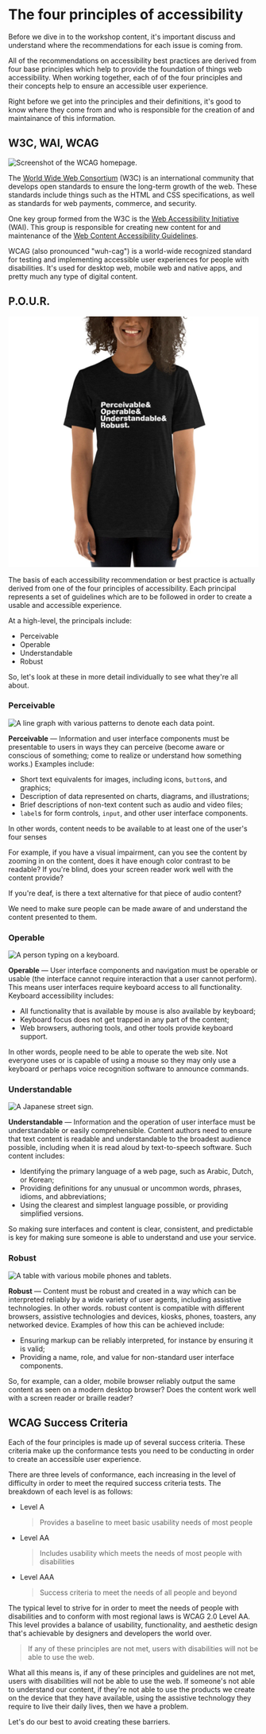 # The four principles of accessibility

Before we dive in to the workshop content, it's important discuss and understand where the recommendations for each issue is coming from.

All of the recommendations on accessibility best practices are derived from four base principles which help to provide the foundation of things web accessibility. When working together, each of of the four principles and their concepts help to ensure an accessible user experience.

Right before we get into the principles and their definitions, it's good to know where they come from and who is responsible for the creation of and maintainance of this information.

## W3C, WAI, WCAG

![Screenshot of the WCAG homepage.](../slide-deck/images/wcag.png)

The [World Wide Web Consortium](https://w3.org/) (W3C) is an international community that develops open standards to ensure the long-term growth of the web. These standards include things such as the HTML and CSS specifications, as well as standards for web payments, commerce, and security.

One key group formed from the W3C is the [Web Accessibility Initiative](https://www.w3.org/WAI/) (WAI). This group is responsible for creating new content for and maintenance of the [Web Content Accessibility Guidelines](https://www.w3.org/TR/WCAG21/).

WCAG (also pronounced "wuh-cag") is a world-wide recognized standard for testing and implementing accessible user experiences for people with disabilities. It's used for desktop web, mobile web and native apps, and pretty much any type of digital content.

## P.O.U.R.

[![Perceivable & Operable & Understandable & Robust t-shirt.](../slide-deck/images/pour.png)](https://scottvinkle.me/collections/t-shirts/products/perceivable-operable-understandable-robust-t-shirt)

The basis of each accessibility recommendation or best practice is actually derived from one of the four principles of accessibility. Each principal represents a set of guidelines which are to be followed in order to create a usable and accessible experience.

At a high-level, the principals include:

- Perceivable
- Operable
- Understandable
- Robust

So, let's look at these in more detail individually to see what they're all about.

### Perceivable

![A line graph with various patterns to denote each data point.](../slide-deck/images/line-chart.gif)

**Perceivable** — Information and user interface components must be presentable to users in ways they can perceive (become aware or conscious of something; come to realize or understand how something works.) Examples include:

- Short text equivalents for images, including icons, `button`s, and graphics;
- Description of data represented on charts, diagrams, and illustrations;
- Brief descriptions of non-text content such as audio and video files;
- `label`s for form controls, `input`, and other user interface components.

In other words, content needs to be available to at least one of the user's four senses

For example, if you have a visual impairment, can you see the content by zooming in on the content, does it have enough color contrast to be readable? If you're blind, does your screen reader work well with the content provide?

If you're deaf, is there a text alternative for that piece of audio content?

We need to make sure people can be made aware of and understand the content presented to them.

### Operable

![A person typing on a keyboard.](../slide-deck/images/keyboard_large.jpg)

**Operable** — User interface components and navigation must be operable or usable (the interface cannot require interaction that a user cannot perform). This means user interfaces require keyboard access to all functionality. Keyboard accessibility includes:

- All functionality that is available by mouse is also available by keyboard;
- Keyboard focus does not get trapped in any part of the content;
- Web browsers, authoring tools, and other tools provide keyboard support.

In other words, people need to be able to operate the web site. Not everyone uses or is capable of using a mouse so they may only use a keyboard or perhaps voice recognition software to announce commands.

### Understandable

![A Japanese street sign.](../slide-deck/images/japanese-street-sign.jpg)

**Understandable** — Information and the operation of user interface must be understandable or easily comprehensible. Content authors need to ensure that text content is readable and understandable to the broadest audience possible, including when it is read aloud by text-to-speech software. Such content includes:

- Identifying the primary language of a web page, such as Arabic, Dutch, or Korean;
- Providing definitions for any unusual or uncommon words, phrases, idioms, and abbreviations;
- Using the clearest and simplest language possible, or providing simplified versions.

So making sure interfaces and content is clear, consistent, and predictable is key for making sure someone is able to understand and use your service.

### Robust

![A table with various mobile phones and tablets.](../slide-deck/images/many-devices.jpg)

**Robust** — Content must be robust and created in a way which can be interpreted reliably by a wide variety of user agents, including assistive technologies. In other words. robust content is compatible with different browsers, assistive technologies and devices, kiosks, phones, toasters, any networked device. Examples of how this can be achieved include:

- Ensuring markup can be reliably interpreted, for instance by ensuring it is valid;
- Providing a name, role, and value for non-standard user interface components.

So, for example, can a older, mobile browser reliably output the same content as seen on a modern desktop browser? Does the content work well with a screen reader or braille reader?

## WCAG Success Criteria

Each of the four principles is made up of several success criteria. These criteria make up the conformance tests you need to be conducting in order to create an accessible user experience.

There are three levels of conformance, each increasing in the level of difficulty in order to meet the required success criteria tests. The breakdown of each level is as follows:

- Level A

  > Provides a baseline to meet basic usability needs of most people

- Level AA

  > Includes usability which meets the needs of most people with disabilities

- Level AAA
  > Success criteria to meet the needs of all people and beyond

The typical level to strive for in order to meet the needs of people with disabilities and to conform with most regional laws is WCAG 2.0 Level AA. This level provides a balance of usability, functionality, and aesthetic design that's achievable by designers and developers the world over.

> If any of these principles are not met, users with disabilities will not be able to use the web.

What all this means is, if any of these principles and guidelines are not met, users with disabilities will not be able to use the web. If someone's not able to understand our content, if they're not able to use the products we create on the device that they have available, using the assistive technology they require to live their daily lives, then we have a problem.

Let's do our best to avoid creating these barriers.
